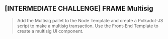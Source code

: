 ## [INTERMEDIATE CHALLENGE] FRAME Multisig

> Add the Multisig pallet to the Node Template and create a Polkadot-JS script to make a multisig transaction. Use the Front-End Template to create a multisig UI component.
